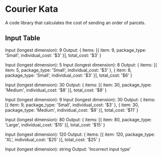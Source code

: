 # Courier Kata

A code library that calculates the cost of sending an order of parcels.

## Input Table

Input (longest dimension): 9
Output: { items: [{ item: 9, package_type: 'Small', individual_cost: '$3' }], total_cost: '$3' }

Input (longest dimension): 5
Input (longest dimension): 8
Output: { items: [{ item: 5, package_type: 'Small', individual_cost: '$3' }, { item: 8, package_type: 'Small', individual_cost: '$3' }], total_cost: '$6' }

Input (longest dimension): 30
Output: { items: [{ item: 30, package_type: 'Medium', individual_cost: '$8' }], total_cost: '$8' }

Input (longest dimension): 9
Input (longest dimension): 30
Output: { items: [{ item: 9, package_type: 'Small', individual_cost: '$3' }, { item: 30, package_type: 'Medium', individual_cost: '$8' }], total_cost: '$11' }

Input (longest dimension): 80
Output: { items: [{ item: 80, package_type: 'Large', individual_cost: '$15' }], total_cost: '$15' }

Input (longest dimension): 120
Output: { items: [{ item: 120, package_type: 'XL', individual_cost: '$25' }], total_cost: '$25' }

Input (longest dimension): string
Output: 'Incorrect input type'
